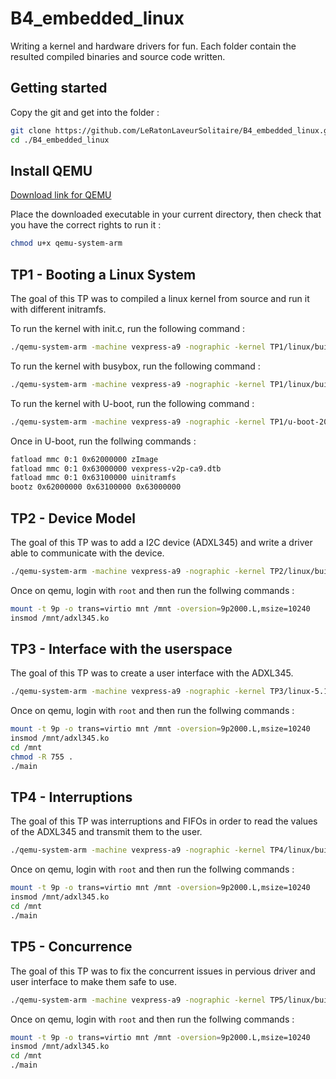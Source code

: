 # B4_embedded_linux
Writing a kernel and hardware drivers for fun.
Each folder contain the resulted compiled binaries and source code written.

## Getting started

Copy the git and get into the folder :

```bash
git clone https://github.com/LeRatonLaveurSolitaire/B4_embedded_linux.git
cd ./B4_embedded_linux
```

## Install QEMU

[Download link for QEMU](https://perso.telecom-paristech.fr/duc/cours/linux/tp1.html)

Place the downloaded executable in your current directory, then check that you have the correct rights to run it :
```bash
chmod u+x qemu-system-arm
```

## TP1 - Booting a Linux System

The goal of this TP was to compiled a linux kernel from source and run it with different initramfs.

To run the kernel with init.c, run the following command :

```bash
./qemu-system-arm -machine vexpress-a9 -nographic -kernel TP1/linux/build/arch/arm/boot/zImage -dtb TP1/linux/build/arch/arm/boot/dts/arm/vexpress-v2p-ca9.dtb -initrd TP1/initramfs_simple/test.cpio.gz
```

To run the kernel with busybox, run the following command :

```bash
./qemu-system-arm -machine vexpress-a9 -nographic -kernel TP1/linux/build/arch/arm/boot/zImage -dtb TP1/linux/build/arch/arm/boot/dts/arm/vexpress-v2p-ca9.dtb -initrd TP1/initramfs_busybox/initramfs.gz
```

To run the kernel with U-boot, run the following command :

```bash
./qemu-system-arm -machine vexpress-a9 -nographic -kernel TP1/u-boot-2025.01/u-boot -sd TP1/sdcard/sd
```

Once in U-boot, run the follwing commands :

```bash
fatload mmc 0:1 0x62000000 zImage
fatload mmc 0:1 0x63000000 vexpress-v2p-ca9.dtb
fatload mmc 0:1 0x63100000 uinitramfs
bootz 0x62000000 0x63100000 0x63000000
```

## TP2 - Device Model

The goal of this TP was to add a I2C device (ADXL345) and write a driver able to communicate with the device.

```bash
./qemu-system-arm -machine vexpress-a9 -nographic -kernel TP2/linux/build/arch/arm/boot/zImage -dtb TP2/linux/build/arch/arm/boot/dts/arm/vexpress-v2p-ca9.dtb -initrd rootfs.cpio.gz -fsdev local,path=TP2/pilote\_i2c,security\_model=mapped,id=mnt -device virtio-9p-device,fsdev=mnt,mount\_tag=mnt
```

Once on qemu, login with `root` and then run the follwing commands :

```bash
mount -t 9p -o trans=virtio mnt /mnt -oversion=9p2000.L,msize=10240
insmod /mnt/adxl345.ko 
```


## TP3 - Interface with the userspace

The goal of this TP was to create a user interface with the ADXL345.

```bash
./qemu-system-arm -machine vexpress-a9 -nographic -kernel TP3/linux-5.10.19/build/arch/arm/boot/zImage -dtb TP3/linux-5.10.19/build/arch/arm/boot/dts/vexpress-v2p-ca9.dtb -initrd rootfs.cpio.gz -fsdev local,path=TP3/pilote\_i2c,security\_model=mapped,id=mnt -device virtio-9p-device,fsdev=mnt,mount\_tag=mnt
```

Once on qemu, login with `root` and then run the follwing commands :

```bash
mount -t 9p -o trans=virtio mnt /mnt -oversion=9p2000.L,msize=10240
insmod /mnt/adxl345.ko 
cd /mnt
chmod -R 755 .
./main
```


## TP4 - Interruptions

The goal of this TP was interruptions and FIFOs in order to read the values of the ADXL345 and transmit them to the user.

```bash
./qemu-system-arm -machine vexpress-a9 -nographic -kernel TP4/linux/build/arch/arm/boot/zImage -dtb TP4/linux/build/arch/arm/boot/dts/arm/vexpress-v2p-ca9.dtb -initrd rootfs.cpio.gz -fsdev local,path=TP4/pilote\_i2c,security\_model=mapped,id=mnt -device virtio-9p-device,fsdev=mnt,mount\_tag=mnt
```

Once on qemu, login with `root` and then run the follwing commands :

```bash
mount -t 9p -o trans=virtio mnt /mnt -oversion=9p2000.L,msize=10240
insmod /mnt/adxl345.ko 
cd /mnt
./main
```


## TP5 - Concurrence

The goal of this TP was to fix the concurrent issues in pervious driver and user interface to make them safe to use.

```bash
./qemu-system-arm -machine vexpress-a9 -nographic -kernel TP5/linux/build/arch/arm/boot/zImage -dtb TP5/linux/build/arch/arm/boot/dts/arm/vexpress-v2p-ca9.dtb -initrd rootfs.cpio.gz -fsdev local,path=TP5/pilote\_i2c,security\_model=mapped,id=mnt -device virtio-9p-device,fsdev=mnt,mount\_tag=mnt
```

Once on qemu, login with `root` and then run the follwing commands :

```bash
mount -t 9p -o trans=virtio mnt /mnt -oversion=9p2000.L,msize=10240
insmod /mnt/adxl345.ko 
cd /mnt
./main
```
